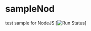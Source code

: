 # sampleNod
test sample for NodeJS
[![Run Status](https://apibeta.shippable.com/projects/56cefdf9c77dae78a8ea25eb/badge?branch=u12nodall)]
